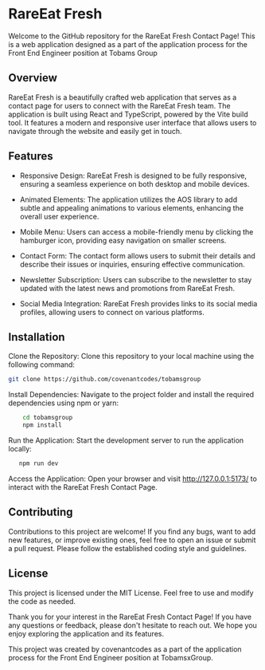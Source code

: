 
# RareEat Fresh

Welcome to the GitHub repository for the RareEat Fresh Contact Page! This is a web application designed as a part of the application process for the Front End Engineer position at Tobams Group


## Overview

RareEat Fresh is a beautifully crafted web application that serves as a contact page for users to connect with the RareEat Fresh team. The application is built using React and TypeScript, powered by the Vite build tool. It features a modern and responsive user interface that allows users to navigate through the website and easily get in touch.


## Features

- Responsive Design: RareEat Fresh is designed to be fully responsive, ensuring a seamless experience on both desktop and mobile devices.

- Animated Elements: The application utilizes the AOS library to add subtle and appealing animations to various elements, enhancing the overall user experience.

- Mobile Menu: Users can access a mobile-friendly menu by clicking the hamburger icon, providing easy navigation on smaller screens.

- Contact Form: The contact form allows users to submit their details and describe their issues or inquiries, ensuring effective communication.

- Newsletter Subscription: Users can subscribe to the newsletter to stay updated with the latest news and promotions from RareEat Fresh.

- Social Media Integration: RareEat Fresh provides links to its social media profiles, allowing users to connect on various platforms.
## Installation

Clone the Repository: Clone this repository to your local machine using the following command:
```bash
git clone https://github.com/covenantcodes/tobamsgroup
```
Install Dependencies: Navigate to the project folder and install the required dependencies using npm or yarn:
```bash
    cd tobamsgroup
    npm install
```
Run the Application: Start the development server to run the application locally:
```bash
   npm run dev
```
Access the Application: Open your browser and visit http://127.0.0.1:5173/ to interact with the RareEat Fresh Contact Page.

## Contributing
Contributions to this project are welcome! If you find any bugs, want to add new features, or improve existing ones, feel free to open an issue or submit a pull request. Please follow the established coding style and guidelines.

## License
This project is licensed under the MIT License. Feel free to use and modify the code as needed. 

Thank you for your interest in the RareEat Fresh Contact Page! If you have any questions or feedback, please don't hesitate to reach out. We hope you enjoy exploring the application and its features.

This project was created by covenantcodes as a part of the application process for the Front End Engineer position at TobamsxGroup.


